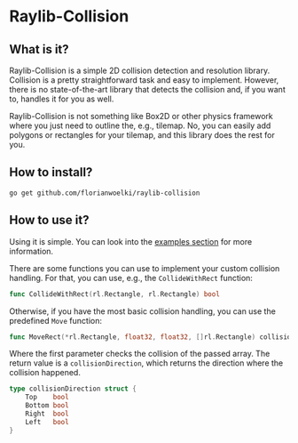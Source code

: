 # Raylib-Collision

## What is it?

Raylib-Collision is a simple 2D collision detection and resolution library.
Collision is a pretty straightforward task and easy to implement. However, there is no state-of-the-art library that detects the collision and, if you want to, handles it for you as well.

Raylib-Collision is not something like Box2D or other physics framework where you just need to outline the, e.g., tilemap. No, you can easily add polygons or rectangles for your tilemap, and this library does the rest for you.

## How to install?

`go get github.com/florianwoelki/raylib-collision`

## How to use it?

Using it is simple. You can look into the [examples section](https://github.com/FlorianWoelki/raylib-collision/tree/main/examples) for more information.

There are some functions you can use to implement your custom collision handling. For that, you can use, e.g., the `CollideWithRect` function:
```go
func CollideWithRect(rl.Rectangle, rl.Rectangle) bool
```

Otherwise, if you have the most basic collision handling, you can use the predefined `Move` function:
```go
func MoveRect(*rl.Rectangle, float32, float32, []rl.Rectangle) collisionDirection
```

Where the first parameter checks the collision of the passed array. The return value is a `collisionDirection`, which returns the direction where the collision happened.
```go
type collisionDirection struct {
	Top    bool
	Bottom bool
	Right  bool
	Left   bool
}
```
